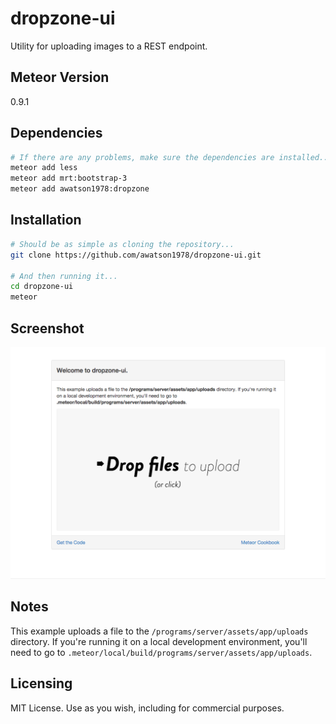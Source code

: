 dropzone-ui
===================

Utility for uploading images to a REST endpoint.

Meteor Version
------------------------
0.9.1


Dependencies
------------------------
````sh
# If there are any problems, make sure the dependencies are installed...
meteor add less
meteor add mrt:bootstrap-3
meteor add awatson1978:dropzone
````

Installation
------------------------

````sh
# Should be as simple as cloning the repository...  
git clone https://github.com/awatson1978/dropzone-ui.git

# And then running it...
cd dropzone-ui
meteor
````

Screenshot
------------------------
![DropzoneUI](https://raw.githubusercontent.com/awatson1978/dropzone-ui/master/dropzone-ui-screenshot.png?token=675910__eyJzY29wZSI6IlJhd0Jsb2I6YXdhdHNvbjE5NzgvZHJvcHpvbmUtdWkvbWFzdGVyL2Ryb3B6b25lLXVpLXNjcmVlbnNob3QucG5nIiwiZXhwaXJlcyI6MTQxMTI0MzcxN30%3D--bf4a140a3a625f620d1fc13dc678bb4c0c11112d)


Notes
------------------------
This example uploads a file to the ``/programs/server/assets/app/uploads`` directory. If you're running it on a local development environment, you'll need to go to ``.meteor/local/build/programs/server/assets/app/uploads``.  

Licensing
------------------------

MIT License. Use as you wish, including for commercial purposes.
